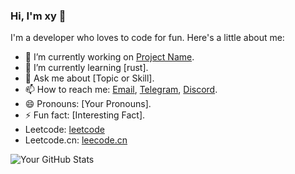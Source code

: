 ### Hi, I'm xy 👋

I'm a developer who loves to code for fun. Here's a little about me:

- 🔭 I’m currently working on [Project Name](link-to-project).
- 🌱 I’m currently learning [rust].
- 💬 Ask me about [Topic or Skill].
- 📫 How to reach me: [Email](xyzmhx@gmail.com), [Telegram](https://t.me/okuzorakohaku), [Discord](https://discord.gg/Tjcc6G9K8Q).
- 😄 Pronouns: [Your Pronouns].
- ⚡ Fun fact: [Interesting Fact].
- Leetcode: [leetcode](https://leetcode.com/xy01/)
- Leetcode.cn: [leecode.cn](https://leetcode.cn/u/abenana/)

![Your GitHub Stats](link-to-your-GitHub-stats)

